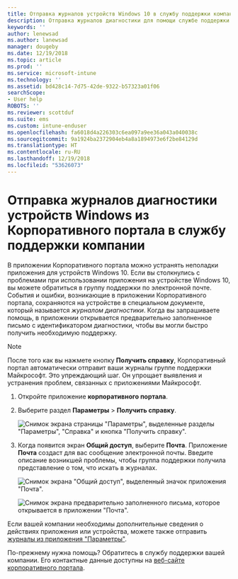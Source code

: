 ```yaml
---
title: Отправка журналов устройств Windows 10 в службу поддержки компании | Документы Майкрософт
description: Отправка журналов диагностики для помощи службе поддержки компании в устранении неполадок приложения
keywords: ''
author: lenewsad
ms.author: lanewsad
manager: dougeby
ms.date: 12/19/2018
ms.topic: article
ms.prod: ''
ms.service: microsoft-intune
ms.technology: ''
ms.assetid: bd428c14-7d75-42de-9322-b57323a01f06
searchScope:
- User help
ROBOTS: ''
ms.reviewer: scottduf
ms.suite: ems
ms.custom: intune-enduser
ms.openlocfilehash: fa6018d4a226303c6ea097a9ee36a043a040038c
ms.sourcegitcommit: 9a1924ba2372904eb4a8a1894973e6f2be84129d
ms.translationtype: HT
ms.contentlocale: ru-RU
ms.lasthandoff: 12/19/2018
ms.locfileid: "53626073"
---
```

# <a name="send-diagnostic-logs-to-your-company-support-from-company-portal-for-windows"></a>Отправка журналов диагностики устройств Windows из Корпоративного портала в службу поддержки компании

В приложении Корпоративного портала можно устранять неполадки приложения для устройств Windows 10. Если вы столкнулись с проблемами при использовании приложения на устройстве Windows 10, вы можете обратиться в группу поддержки по электронной почте. События и ошибки, возникающие в приложении Корпоративного портала, сохраняются на устройстве в специальном документе, который называется _журналом диагностики_. Когда вы запрашиваете помощь, в приложении открывается предварительно заполненное письмо с идентификатором диагностики, чтобы вы могли быстро получить необходимую поддержку.

> [!Note]       
> После того как вы нажмете кнопку **Получить справку**, Корпоративный портал автоматически отправит ваши журналы группе поддержки Майкрософт. Это упреждающий шаг. Он упрощает выявления и устранения проблем, связанных с приложениями Майкрософт.  

1. Откройте приложение **корпоративного портала**.
2. Выберите раздел **Параметры** > **Получить справку**.  

   ![Снимок экрана страницы "Параметры", выделенные разделы "Параметры", "Справка" и кнопка "Получить справку".](./media/1811_Get_Help_Windows_Cpapp.png)    

3. Когда появится экран **Общий доступ**, выберите **Почта**. Приложение **Почта** создаст для вас сообщение электронной почты. Введите описание возникшей проблемы, чтобы группа поддержки получила представление о том, что искать в журналах.

   ![Снимок экрана "Общий доступ", выделенный значок приложения "Почта".](./media/1811_Mail_Logs_Windows_CPapp.png)  


   ![Снимок экрана предварительно заполненного письма, которое открывается в приложении "Почта".](./media/1811_Get_Help_Email_Windows_CPapp.png)  

Если вашей компании необходимы дополнительные сведения о действиях приложения или устройства, можете также отправить [журналы из приложения "Параметры"](send-logs-to-your-it-admin-settings-windows.md).  

По-прежнему нужна помощь? Обратитесь в службу поддержки вашей компании. Его контактные данные доступны на [веб-сайте корпоративного портала](https://go.microsoft.com/fwlink/?linkid=2010980).  
